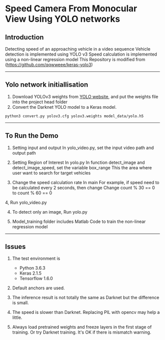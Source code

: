 # Speed Camera From Monocular View Using YOLO networks


## Introduction

Detecting speed of an approaching vehicle in a video sequence
Vehicle detection is implemented using YOLO v3
Speed calculation is implemented using a non-linear regression model
This Repository is modified from (https://github.com/qqwweee/keras-yolo3)

---

## Yolo network initiallisation

1. Download YOLOv3 weights from [YOLO website](http://pjreddie.com/darknet/yolo/), and put the weights file into the project head folder
2. Convert the Darknet YOLO model to a Keras model.

```
python3 convert.py yolov3.cfg yolov3.weights model_data/yolo.h5
```

---

## To Run the Demo

1. Setting input and output
In yolo_video.py, set the input video path and output path

2. Setting Region of Interest
In yolo.py
In function detect_image and detect_image_speed, set the variable box_range
This the area where user want to search for target vehicles

3. Change the speed calculation rate
In main
For example, if speed need to be calculated every 2 seconds,
then change Change
count % 30 == 0 to count % 60 == 0

4, Run yolo_video.py

4. To detect only an image,
Run yolo.py

5. Model_training folder includes Matlab Code to train the non-linear regression model

---

## Issues

1. The test environment is
    - Python 3.6.3
    - Keras 2.1.5
    - Tensorflow 1.6.0

2. Default anchors are used.

3. The inference result is not totally the same as Darknet but the difference is small.

4. The speed is slower than Darknet. Replacing PIL with opencv may help a little.

5. Always load pretrained weights and freeze layers in the first stage of training. Or try Darknet training. It's OK if there is mismatch warning.


